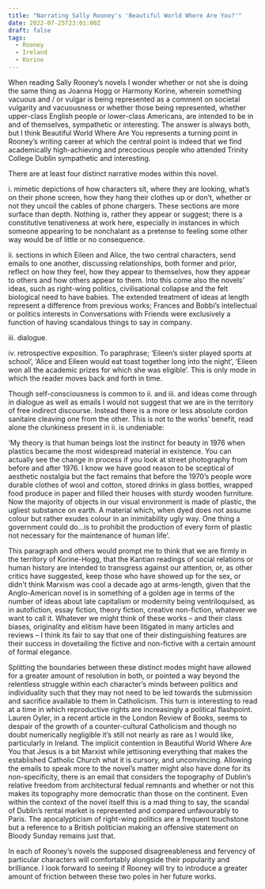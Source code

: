 ```yaml
---
title: "Narrating Sally Rooney's 'Beautiful World Where Are You?'"
date: 2022-07-25T23:01:00Z
draft: false
tags:
  - Rooney
  - Ireland
  - Korine
---
```

When reading Sally Rooney’s novels I wonder whether or not she is doing the same thing as Joanna Hogg or Harmony Korine, wherein something vacuous and / or vulgar is being represented as a comment on societal vulgarity and vacuousness or whether those being represented, whether upper-class English people or lower-class Americans, are intended to be in and of themselves, sympathetic or interesting. The answer is always both, but I think Beautiful World Where Are You represents a turning point in Rooney’s writing career at which the central point is indeed that we find academically high-achieving and precocious people who attended Trinity College Dublin sympathetic and interesting.

There are at least four distinct narrative modes within this novel.

i. mimetic depictions of how characters sit, where they are looking, what’s on their phone screen, how they hang their clothes up or don’t, whether or not they uncoil the cables of phone chargers. These sections are more surface than depth. Nothing is, rather they appear or suggest; there is a constitutive tenativeness at work here, especially in instances in which someone appearing to be nonchalant as a pretense to feeling some other way would be of little or no consequence.

ii. sections in which Eileen and Alice, the two central characters, send emails to one another, discussing relationships, both former and prior, reflect on how they feel, how they appear to themselves, how they appear to others and how others appear to them. Into this come also the novels’ ideas, such as right-wing politics, civilisational collapse and the felt biological need to have babies. The extended treatment of ideas at length represent a difference from previous works; Frances and Bobbi’s intellectual or politics interests in Conversations with Friends were exclusively a function of having scandalous things to say in company.

iii. dialogue.

iv. retrospective exposition. To paraphrase; ‘Eileen’s sister played sports at school’, ‘Alice and Eileen would eat toast together long into the night’, ‘Eileen won all the academic prizes for which she was eligible’. This is only mode in which the reader moves back and forth in time.

Though self-consciousness is common to ii. and iii. and ideas come through in dialogue as well as emails I would not suggest that we are in the territory of free indirect discourse. Instead there is a more or less absolute cordon sanitaire cleaving one from the other. This is not to the works’ benefit, read alone the clunkiness present in ii. is undeniable:

‘My theory is that human beings lost the instinct for beauty in 1976 when plastics became the most widespread material in existence. You can actually see the change in process if you look at street photography from before and after 1976. I know we have good reason to be sceptical of aesthetic nostalgia but the fact remains that before the 1970’s people wore durable clothes of wool and cotton, stored drinks in glass bottles, wrapped food produce in paper and filled their houses with sturdy wooden furniture. Now the majority of objects in our visual environment is made of plastic, the ugliest substance on earth. A material which, when dyed does not assume colour but rather exudes colour in an inimitability ugly way. One thing a government could do…is to prohibit the production of every form of plastic not necessary for the maintenance of human life’.

This paragraph and others would prompt me to think that we are firmly in the territory of Korine-Hogg, that the Kantian readings of social relations or human history are intended to transgress against our attention, or, as other critics have suggested, keep those who have showed up for the sex, or didn’t think Marxism was cool a decade ago at arms-length, given that the Anglo-American novel is in something of a golden age in terms of the number of ideas about late capitalism or modernity being ventriloquised, as in autofiction, essay fiction, theory fiction, creative non-fiction, whatever we want to call it. Whatever we might think of these works – and their class biases, originality and elitism have been litigated in many articles and reviews – I think its fair to say that one of their distinguishing features are their success in dovetailing the fictive and non-fictive with a certain amount of formal elegance.

Splitting the boundaries between these distinct modes might have allowed for a greater amount of resolution in both, or pointed a way beyond the relentless struggle within each character’s minds between politics and individuality such that they may not need to be led towards the submission and sacrifice available to them in Catholicism. This turn is interesting to read at a time in which reproductive rights are increasingly a political flashpoint. Lauren Oyler, in a recent article in the London Review of Books, seems to despair of the growth of a counter-cultural Catholicism and though no doubt numerically negligible it’s still not nearly as rare as I would like, particularly in Ireland. The implicit contention in Beautiful World Where Are You that Jesus is a bit Marxist while jettisoning everything that makes the established Catholic Church what it is cursory, and unconvincing. Allowing the emails to speak more to the novel’s matter might also have done for its non-specificity, there is an email that considers the topography of Dublin’s relative freedom from architectural fedual remnants and whether or not this makes its topography more democratic than those on the continent. Even within the context of the novel itself this is a mad thing to say, the scandal of Dublin’s rental market is represented and compared unfavourably to Paris. The apocalypticism of right-wing politics are a frequent touchstone but a reference to a British politician making an offensive statement on Bloody Sunday remains just that.

In each of Rooney’s novels the supposed disagreeableness and fervency of particular characters will comfortably alongside their popularity and brilliance. I look forward to seeing if Rooney will try to introduce a greater amount of friction between these two poles in her future works.